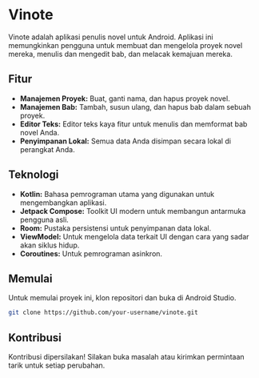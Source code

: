 # Vinote

Vinote adalah aplikasi penulis novel untuk Android. Aplikasi ini memungkinkan pengguna untuk membuat dan mengelola proyek novel mereka, menulis dan mengedit bab, dan melacak kemajuan mereka.

## Fitur

*   **Manajemen Proyek:** Buat, ganti nama, dan hapus proyek novel.
*   **Manajemen Bab:** Tambah, susun ulang, dan hapus bab dalam sebuah proyek.
*   **Editor Teks:** Editor teks kaya fitur untuk menulis dan memformat bab novel Anda.
*   **Penyimpanan Lokal:** Semua data Anda disimpan secara lokal di perangkat Anda.

## Teknologi

*   **Kotlin:** Bahasa pemrograman utama yang digunakan untuk mengembangkan aplikasi.
*   **Jetpack Compose:** Toolkit UI modern untuk membangun antarmuka pengguna asli.
*   **Room:** Pustaka persistensi untuk penyimpanan data lokal.
*   **ViewModel:** Untuk mengelola data terkait UI dengan cara yang sadar akan siklus hidup.
*   **Coroutines:** Untuk pemrograman asinkron.

## Memulai

Untuk memulai proyek ini, klon repositori dan buka di Android Studio.

```bash
git clone https://github.com/your-username/vinote.git
```

## Kontribusi

Kontribusi dipersilakan! Silakan buka masalah atau kirimkan permintaan tarik untuk setiap perubahan.

